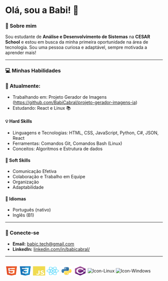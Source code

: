 # Olá, sou a Babi! 👋

### 📌 Sobre mim

Sou estudante de **Análise e Desenvolvimento de Sistemas** na **CESAR School** e estou em busca da minha primeira oportunidade na área de tecnologia. Sou uma pessoa curiosa e adaptável, sempre motivada a aprender mais!

---

### 💻 Minhas Habilidades

### 🚀 Atualmente:
- Trabalhando em: Projeto Gerador de Imagens (https://github.com/BabiCabral/projeto-gerador-imagens-ia)
- Estudando: React e Linux 📚
  
#### 💡 Hard Skills
- Linguagens e Tecnologias: HTML, CSS, JavaScript, Python, C#, JSON, React
- Ferramentas: Comandos Git, Comandos Bash (Linux)
- Conceitos: Algoritmos e Estrutura de dados

#### 🤝 Soft Skills
- Comunicação Efetiva
- Colaboração e Trabalho em Equipe
- Organização
- Adaptabilidade

#### 🧠 Idiomas
- Português (nativo)
- Inglês (B1)

---

### 📧 Conecte-se

- **Email:** babic.tech@gmail.com
- **LinkedIn:** [linkedin.com/in/babicabral/](https://www.linkedin.com/in/babicabral/)
  
---
<div style="display: inline_block"><br>
  <img align="center" alt="Icon-HTML" height="30" width="40" src="https://raw.githubusercontent.com/devicons/devicon/master/icons/html5/html5-original.svg">
  <img align="center" alt="Icon-CSS" height="30" width="40" src="https://raw.githubusercontent.com/devicons/devicon/master/icons/css3/css3-original.svg">
  <img align="center" alt="Icon-Js" height="30" width="40" src="https://raw.githubusercontent.com/devicons/devicon/master/icons/javascript/javascript-plain.svg">
  <img align="center" alt="Icon-React" height="30" width="40" src="https://raw.githubusercontent.com/devicons/devicon/master/icons/react/react-original.svg">
  <img align="center" alt="Icon-Python" height="30" width="40" src="https://raw.githubusercontent.com/devicons/devicon/master/icons/python/python-original.svg">
  <img align="center" alt="Icon-Csharp" height="30" width="40" src="https://raw.githubusercontent.com/devicons/devicon/master/icons/csharp/csharp-original.svg">
  <img align="center" alt="Icon-Linux" height="30" width="40" 
src="https://cdn.jsdelivr.net/gh/devicons/devicon@latest/icons/linux/linux-original.svg">
  <img align="center" alt="Icon-Windows" height="30" width="40" 
src="https://cdn.jsdelivr.net/gh/devicons/devicon@latest/icons/windows8/windows8-original.svg"></div>
